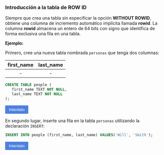 ### Introducción a la tabla de ROW ID

Siempre que crea una tabla sin especificar la opción **WITHOUT ROWID**, obtiene una columna de incremento automático implícita llamada **rowid**. La columna **rowid** almacena un entero de 64 bits con signo que identifica de forma exclusiva una fila en una tabla.

**Ejemplo:**

Primero, cree una nueva tabla nombrada `personas` que tenga dos columnas: 

|first_name|last_name|
|:--------:|:-------:|
|    -     |    -    |




```sql
CREATE TABLE people (
   first_name TEXT NOT NULL,
   last_name TEXT NOT NULL
);

```


<a href="https://www.sqlitetutorial.net/tryit/query/sqlite-autoincrement/#1"><button name="button" style="border-radius: 5%; border: 0; background: #4D80DF; padding: 6px 12px; cursor: pointer; color: #fff">Intentalo</button></a>


En segundo lugar, inserte una fila en la tabla `personas` utilizando la declaración `INSERT`:



```sql
INSERT INTO people (first_name, last_name) VALUES('Will', 'Smith');
```

<a href="https://www.sqlitetutorial.net/tryit/query/sqlite-autoincrement/#1"><button name="button" style="border-radius: 5%; border: 0; background: #4D80DF; padding: 6px 12px; cursor: pointer; color: #fff">Intentalo</button></a>
